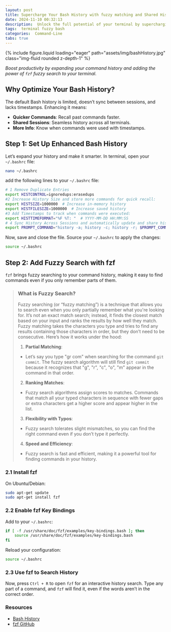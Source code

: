 ```yaml
---
layout: post
title: Supercharge Your Bash History with fuzzy matching and Shared History
date: 2024-11-10 00:32:13
description:  Unlock the full potential of your terminal by supercharging your Bash history and integrating the powerful fzf fuzzy finder.
tags:  terminal fuzzy bash
categories:  Command-Line
tabs: true
---
```


{% include figure.liquid loading="eager" path="assets/img/bashHistory.jpg" class="img-fluid rounded z-depth-1" %}


*Boost productivity by expanding your command history and adding the power of `fzf` fuzzy search to your terminal.*

## Why Optimize Your Bash History?

The default Bash history is limited, doesn’t sync between sessions, and lacks timestamps. Enhancing it means:

- **Quicker Commands**: Recall past commands faster.
- **Shared Sessions**: Seamless history across all terminals.
- **More Info**: Know when commands were used with timestamps.

## Step 1: Set Up Enhanced Bash History

Let’s expand your history and make it smarter.
In terminal, open your `~/.bashrc` file:

```bash
nano ~/.bashrc
```
add the following lines to your `~/.bashrc` file:

```bash
# 1 Remove Duplicate Entries
export HISTCONTROL=ignoredups:erasedups
#2 Increase History Size and store more commands for quick recall:
export HISTSIZE=1000000  # Increase in-memory history
export HISTFILESIZE=1000000  # Increase saved history
#3 Add Timestamps to track when commands were executed:
export HISTTIMEFORMAT="%F %T: "  # YYYY-MM-DD HH:MM:SS
# 4 Sync History Across Sessions and automatically update and share history across all open terminals:
export PROMPT_COMMAND="history -a; history -c; history -r; $PROMPT_COMMAND"
```
Now, save and close the file. Source your `~/.bashrc` to apply the changes:

```bash
source ~/.bashrc
```

## Step 2: Add Fuzzy Search with fzf

`fzf` brings fuzzy searching to your command history, making it easy to find commands even if you only remember parts of them.

>### What is Fuzzy Search?
>Fuzzy searching (or “fuzzy matching”) is a technique that allows you to search even when you only partially remember what you're looking for. It’s not an exact match search; instead, it finds the closest match based on your input and ranks the results by how well they match.
>Fuzzy matching takes the characters you type and tries to find any results containing those characters in order, but they don’t need to be consecutive. Here’s how it works under the hood:
>1. **Partial Matching**:
>   - Let’s say you type "gr com" when searching for the command `git commit`. The fuzzy search algorithm will still find `git commit` because it recognizes that "g", "r", "c", "o", "m" appear in the command in that order.
>2. **Ranking Matches**:
>   - Fuzzy search algorithms assign scores to matches. Commands that match all your typed characters in sequence with fewer gaps or extra characters get a higher score and appear higher in the list.
> 3. **Flexibility with Typos**:
>   - Fuzzy search tolerates slight mismatches, so you can find the right command even if you don’t type it perfectly.
> 4. **Speed and Efficiency**:
>  - Fuzzy search is fast and efficient, making it a powerful tool for finding commands in your history.



### 2.1 Install fzf

On Ubuntu/Debian:

```bash
sudo apt-get update
sudo apt-get install fzf
```

### 2.2 Enable fzf Key Bindings

Add to your `~/.bashrc`:

```bash
if [ -f /usr/share/doc/fzf/examples/key-bindings.bash ]; then
    source /usr/share/doc/fzf/examples/key-bindings.bash
fi
```

Reload your configuration:

```bash
source ~/.bashrc
```

### 2.3 Use fzf to Search History

Now, press `Ctrl + R` to open `fzf` for an interactive history search. Type any part of a command, and `fzf` will find it, even if the words aren’t in the correct order.


### Resources

- [Bash History](https://www.gnu.org/software/bash/manual/html_node/Bash-History-Builtins.html)
- [fzf GitHub](https://github.com/junegunn/fzf)